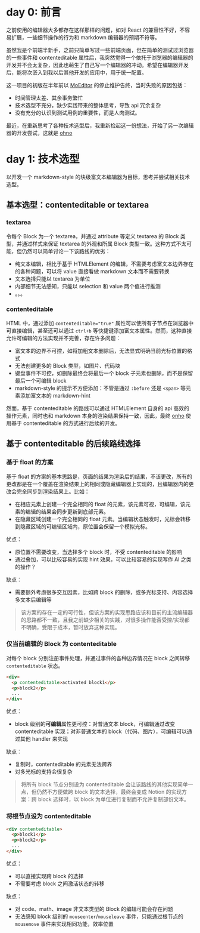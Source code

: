 # day 0: 前言

之前使用的编辑器大多都存在这样那样的问题，如对 React 的兼容性不好，不容易扩展，一些细节操作的行为和 markdown 编辑器的预期不符等。

虽然我是个前端半新手，之前只简单写过一些前端页面，但在简单的测试过浏览器的一些事件和 contenteditable 属性后，我突然觉得一个依托于浏览器的编辑器的开发并不会太复杂，因此也萌生了自己写一个编辑器的冲动。希望在编辑器开发后，能将次嵌入到我以后其他开发的应用中，用于统一配置。

这一项目的初版在半年前以 [MoEditor](https://github.com/spaced-all/MoEditor) 的停止维护告终，当时失败的原因包括：

- 时间管理太差、其余事务繁忙
- 技术选型不充分，缺少实践带来的整体思考，导致 api 冗余复杂
- 没有充分的认识到测试用例的重要性，而是人肉测试。

最近，在重新思考了各种技术选型后，我重新捡起这一份想法，开始了另一次编辑器的开发尝试，这就是 [ohno](https://github.com/sailist/ohno)

# day 1: 技术选型

以开发一个 markdown-style 的块级富文本编辑器为目标，思考并尝试相关技术选型。

## 基本选型：contenteditable or textarea

### textarea

令每个 Block 为一个 textarea，并通过 attribute 等定义 textarea 的 Block 类型，并通过样式来保证 textarea 的外观和所属 Block 类型一致。这种方式不太可能，但仍然可以简单讨论一下该路线的优劣：

- 纯文本编辑，相比于基于 HTMLElement 的编辑，不需要考虑富文本边界存在的各种问题，可以将 value 直接看做 markdown 文本而不需要转换
- 文本选择只能以 textarea 为单位
- 内部细节无法感知，只能以 selection 和 value 两个值进行推测
- 。。。

### contenteditable

HTML 中，通过添加 `contenteditable="true"` 属性可以使所有子节点在浏览器中可直接编辑，甚至还可以通过 `ctrl+b` 等快捷键添加富文本属性。然而，这种直接允许可编辑的方法实现并不完善，存在许多问题：

- 富文本的边界不可控，如将加粗文本删除后，无法显式明确当前光标位置的格式
- 无法创建更多的 Block 类型，如图片、代码块
- 键盘事件不可控，如删除最终会将最后一个 block 子元素也删除，而不是保留最后一个可编辑 block
- markdown-style 的提示不方便添加：不管是通过 `:before` 还是 `<span>` 等元素添加富文本的 markdown-hint

然而，基于 contenteditable 的路线可以通过 HTMLElement 自身的 api 高效的操作元素，同时也和 markdown 本身的渲染结果保持一致，因此，最终 [onho](https://github.com/sailist/ohno) 使用基于 contenteditable 的方式进行后续的开发。

## 基于 contenteditable 的后续路线选择

### 基于 float 的方案

基于 float 的方案的基本思路是，页面的结果为渲染后的结果，不该更改，所有的更改都是在一个覆盖在渲染结果上的相同或隐藏编辑器上实现的，且编辑器内的更改会完全同步到渲染结果上。比如：

- 在相应元素上创建一个完全相同的 float 的元素，该元素可视，可编辑，该元素的编辑的结果会同步更新到底部元素。
- 在隐藏区域创建一个完全相同的 float 元素。当编辑状态触发时，光标会转移到隐藏区域的可编辑区域内，原位置会保留一个模拟光标。

优点：

- 原位置不需要改变，当选择多个 block 时，不受 contenteditable 的影响
- 通过叠加，可以比较容易的实现 hint 效果，可以比较容易的实现写作 AI 之类的操作？

缺点：

- 需要额外考虑很多交互因素，比如跨 block 的删除，或多光标支持、内容选择多文本后编辑等

> 该方案的存在一定的可行性，但该方案的实现思路应该和目前的主流编辑器的思路都不一致，且我之前缺少相关的实践，对很多操作能否受控/实现都不明确，受限于成本，暂时放弃这种实现。

### 仅当前编辑的 Block 为 contenteditable

对每个 block 分别注册事件处理，并通过事件的各种边界情况在 block 之间转移 `contenteditable` 状态。

```html
<div>
  <p contenteditable>activated block1</p>
  <p>block2</p>
  ...
</div>
```

优点：

- block 级别的**可编辑**属性更可控：对普通文本 block，可编辑通过改变 contenteditable 实现；对非普通文本的 block（代码、图片），可编辑可以通过其他 handler 来实现

缺点：

- 复制时，contenteditable 的元素无法跨界
- 对多光标的支持会很复杂

> 将所有 block 节点分别设为 contenteditable 会让该路线的其他实现简单一点，但仍然不方便做跨 block 的文本选择，最终会变成 Notion 的实现方案：跨 block 选择时，以 block 为单位进行复制而不允许复制部份文本。

### 将根节点设为 contenteditable

```html
<div contenteditable>
  <p>block1</p>
  <p>block2</p>
  ...
</div>
```

优点：

- 可以直接实现跨 block 的选择
- 不需要考虑 block 之间激活状态的转移

缺点：

- 对 code、math、image 非文本类型的 Block 的编辑可能会存在问题
- 无法感知 block 级别的 `mouseenter`/`mouseleave` 事件，只能通过根节点的 `mousemove` 事件来实现相同功能，效率位置

